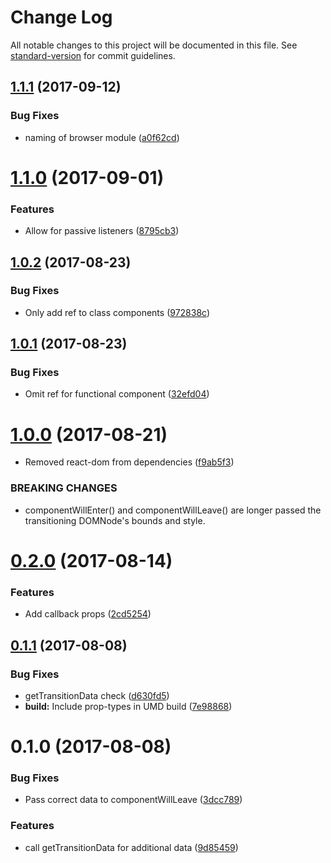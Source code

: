 # Change Log

All notable changes to this project will be documented in this file. See [standard-version](https://github.com/conventional-changelog/standard-version) for commit guidelines.

<a name="1.1.1"></a>
## [1.1.1](https://github.com/onnovisser/react-connected-transition/compare/v1.1.0...v1.1.1) (2017-09-12)


### Bug Fixes

* naming of browser module ([a0f62cd](https://github.com/onnovisser/react-connected-transition/commit/a0f62cd))



<a name="1.1.0"></a>
# [1.1.0](https://github.com/onnovisser/react-connected-transition/compare/v1.0.2...v1.1.0) (2017-09-01)


### Features

* Allow for passive listeners ([8795cb3](https://github.com/onnovisser/react-connected-transition/commit/8795cb3))



<a name="1.0.2"></a>
## [1.0.2](https://github.com/onnovisser/react-connected-transition/compare/v1.0.1...v1.0.2) (2017-08-23)


### Bug Fixes

* Only add ref to class components ([972838c](https://github.com/onnovisser/react-connected-transition/commit/972838c))



<a name="1.0.1"></a>
## [1.0.1](https://github.com/onnovisser/react-connected-transition/compare/v1.0.0...v1.0.1) (2017-08-23)


### Bug Fixes

* Omit ref for functional component ([32efd04](https://github.com/onnovisser/react-connected-transition/commit/32efd04))



<a name="1.0.0"></a>
# [1.0.0](https://github.com/onnovisser/react-connected-transition/compare/v0.2.0...v1.0.0) (2017-08-21)


* Removed react-dom from dependencies ([f9ab5f3](https://github.com/onnovisser/react-connected-transition/commit/f9ab5f3))


### BREAKING CHANGES

* componentWillEnter() and componentWillLeave() are longer passed the transitioning DOMNode's bounds and style.



<a name="0.2.0"></a>
# [0.2.0](https://github.com/onnovisser/react-connected-transition/compare/v0.1.1...v0.2.0) (2017-08-14)


### Features

* Add callback props ([2cd5254](https://github.com/onnovisser/react-connected-transition/commit/2cd5254))



<a name="0.1.1"></a>
## [0.1.1](https://github.com/onnovisser/react-connected-transition/compare/v0.1.0...v0.1.1) (2017-08-08)


### Bug Fixes

* getTransitionData check ([d630fd5](https://github.com/onnovisser/react-connected-transition/commit/d630fd5))
* **build:** Include prop-types in UMD build ([7e98868](https://github.com/onnovisser/react-connected-transition/commit/7e98868))



<a name="0.1.0"></a>
# 0.1.0 (2017-08-08)


### Bug Fixes

* Pass correct data to componentWillLeave ([3dcc789](https://github.com/onnovisser/react-connected-transition/commit/3dcc789))


### Features

* call getTransitionData for additional data ([9d85459](https://github.com/onnovisser/react-connected-transition/commit/9d85459))
